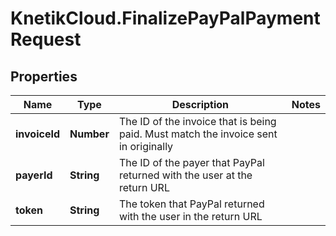 # KnetikCloud.FinalizePayPalPaymentRequest

## Properties
Name | Type | Description | Notes
------------ | ------------- | ------------- | -------------
**invoiceId** | **Number** | The ID of the invoice that is being paid. Must match the invoice sent in originally | 
**payerId** | **String** | The ID of the payer that PayPal returned with the user at the return URL | 
**token** | **String** | The token that PayPal returned with the user in the return URL | 


